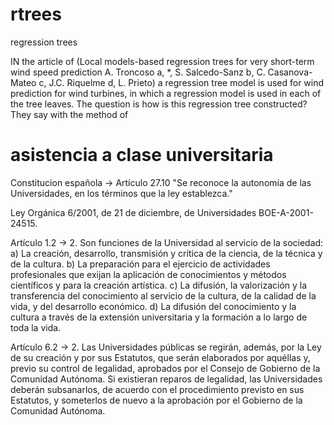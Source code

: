 # rtrees
regression trees

IN the article of (Local models-based regression trees for very short-term wind speed prediction A. Troncoso a, *, S. Salcedo-Sanz b, C. Casanova-Mateo c, J.C. Riquelme d, L. Prieto) a regression tree model is used for wind prediction for wind turbines, in which a regression model is used in each of the tree leaves. The question is how is this regression tree constructed? They say with the method of 

# asistencia a clase universitaria
Constitucion española -> Artículo 27.10 "Se reconoce la autonomía de las Universidades, en los términos que la ley establezca."

Ley Orgánica 6/2001, de 21 de diciembre, de Universidades BOE-A-2001-24515.

  Artículo 1.2 -> 2. Son funciones de la Universidad al servicio de la sociedad:
        a) La creación, desarrollo, transmisión y crítica de la ciencia, de la técnica y de la cultura.
        b) La preparación para el ejercicio de actividades profesionales que exijan la aplicación 
          de conocimientos y métodos científicos y para la creación artística.
        c) La difusión, la valorización y la transferencia del conocimiento al servicio de la cultura, 
          de la calidad de la vida, y del desarrollo económico.
        d) La difusión del conocimiento y la cultura a través de la extensión universitaria y la 
         formación a lo largo de toda la vida.
         
  Artículo 6.2 -> 2. Las Universidades públicas se regirán, además, por la Ley de su creación y por sus 
        Estatutos, que serán elaborados por aquéllas y, previo su control de legalidad, aprobados 
        por el Consejo de Gobierno de la Comunidad Autónoma. Si existieran reparos de legalidad, 
        las Universidades deberán subsanarlos, de acuerdo con el procedimiento previsto en sus 
        Estatutos,  y  someterlos  de  nuevo  a  la  aprobación  por  el  Gobierno  de  la  Comunidad 
        Autónoma.
